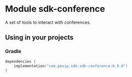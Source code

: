 # Module sdk-conference

A set of tools to interact with conferences.

## Using in your projects

### Gradle

```kotlin
dependencies {
    implementation("com.pexip.sdk:sdk-conference:0.9.0")
}
```
